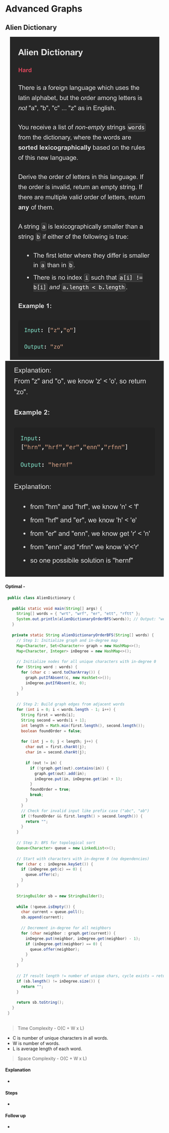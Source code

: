 # **Advanced Graphs**
## **Alien Dictionary**
<div align="center">
  <img alt="image" src="assets/Untitled-7.png" />
</div>
<div align="center">
  <img alt="image" src="assets/Untitled-8.png" />
</div>


#### Optimal -

```java
 public class AlienDictionary {

   public static void main(String[] args) {
     String[] words = { "wrt", "wrf", "er", "ett", "rftt" };
     System.out.println(alienDictionaryOrderBFS(words)); // Output: "wertf"
   }

   private static String alienDictionaryOrderBFS(String[] words) {
     // Step 1: Initialize graph and in-degree map
     Map<Character, Set<Character>> graph = new HashMap<>();
     Map<Character, Integer> inDegree = new HashMap<>();

     // Initialize nodes for all unique characters with in-degree 0
     for (String word : words) {
       for (char c : word.toCharArray()) {
         graph.putIfAbsent(c, new HashSet<>());
         inDegree.putIfAbsent(c, 0);
       }
     }

     // Step 2: Build graph edges from adjacent words
     for (int i = 0; i < words.length - 1; i++) {
       String first = words[i];
       String second = words[i + 1];
       int length = Math.min(first.length(), second.length());
       boolean foundOrder = false;

       for (int j = 0; j < length; j++) {
         char out = first.charAt(j);
         char in = second.charAt(j);

         if (out != in) {
           if (!graph.get(out).contains(in)) {
             graph.get(out).add(in);
             inDegree.put(in, inDegree.get(in) + 1);
           }
           foundOrder = true;
           break;
         }
       }
       // Check for invalid input like prefix case ("abc", "ab")
       if (!foundOrder && first.length() > second.length()) {
         return "";
       }
     }

     // Step 3: BFS for topological sort
     Queue<Character> queue = new LinkedList<>();

     // Start with characters with in-degree 0 (no dependencies)
     for (char c : inDegree.keySet()) {
       if (inDegree.get(c) == 0) {
         queue.offer(c);
       }
     }

     StringBuilder sb = new StringBuilder();

     while (!queue.isEmpty()) {
       char current = queue.poll();
       sb.append(current);

       // Decrement in-degree for all neighbors
       for (char neighbor : graph.get(current)) {
         inDegree.put(neighbor, inDegree.get(neighbor) - 1);
         if (inDegree.get(neighbor) == 0) {
           queue.offer(neighbor);
         }
       }
     }

     // If result length != number of unique chars, cycle exists → return ""
     if (sb.length() != inDegree.size()) {
       return "";
     }

     return sb.toString();
   }
 }
 
```
>Time Complexity - O(C + W x L) 
- C is number of unique characters in all words.
- W is number of words.
- L is average length of each word.
>Space Complexity - O(C + W x L) 

#### Explanation

-

#### Steps

-

#### Follow up 

-


